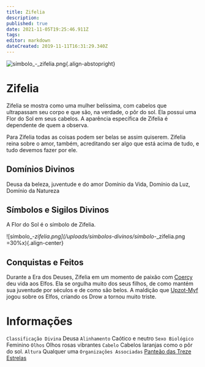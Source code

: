 ```yaml
---
title: Zifelia
description: 
published: true
date: 2021-11-05T19:25:46.911Z
tags: 
editor: markdown
dateCreated: 2019-11-11T16:31:29.340Z
---
```


<!-- SUBTITLE: Deusa da Beleza, Juventude e do Amor -->
![símbolo_-_zifelia.png](/uploads/simbolos-divinos/símbolo_-_zifelia.png){.align-abstopright}

# Zifelia
Zifelia se mostra como uma mulher belíssima, com cabelos que ultrapassam seu corpo e que são, na verdade, o pôr do sol. Ela possui uma Flor do Sol em seus cabelos. A aparência específica de Zifelia é dependente de quem a observa.

Para Zifelia todas as coisas podem ser belas se assim quiserem. Zifelia reina sobre o amor, também, acreditando ser algo que está acima de tudo, e tudo devemos fazer por ele.

## Domínios Divinos
Deusa da beleza, juventude e do amor Domínio da Vida, Domínio da Luz, Domínio da Natureza

## Símbolos e Sigilos Divinos
A Flor do Sol é o símbolo de Zifelia.

![símbolo_-_zifelia.png](/uploads/simbolos-divinos/símbolo_-_zifelia.png =30%x){.align-center}

## Conquistas e Feitos
Durante a Era dos Deuses, Zifelia em um momento de paixão com [Coercy](/divindades/panteao-das-treze-estrelas/coecyr#coecyr) deu vida aos Elfos. Ela se orgulha muito dos seus filhos, de como mantém sua juventude por séculos e de como são belos. A maldição que [Upzot-Myf]() jogou sobre os Elfos, criando os Drow a tornou muito triste.

# Informações
`Classificação Divina` Deusa
`Alinhamento` Caótico e neutro
`Sexo Biológico` Feminino 
`Olhos` Olhos rosas vibrantes
`Cabelo` Cabelos laranjas como o pôr do sol.
`Altura` Qualquer uma 
`Organizações Associadas` [Panteão das Treze Estrelas](/divindades/panteao-das-treze-estrelas#panteao-das-treze-estrelas)
